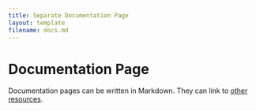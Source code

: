```yaml
---
title: Separate Documentation Page
layout: template
filename: docs.md
---
```


# Documentation Page

Documentation pages can be written in Markdown. They can link to [other](https://xcheffo.github.io/app-scripts/) [resources](https://xcheffo.github.io/app-scripts/AUD-MAN-DanteController-4.7.x-v1.0.pdf).
